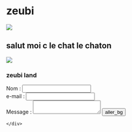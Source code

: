 


# zeubi 

![](https://image.shutterstock.com/image-photo/portrait-surprised-cat-scottish-straight-260nw-499196506.jpg)

## salut moi c le chat le chaton

![](https://c.tenor.com/DE-LrMdvq_UAAAAC/chat-tout-mou.gif)

### zeubi land 

<form action="/ma-page-de-traitement" method="post">
    <div>
        <label for="name">Nom :</label>
        <input type="text" id="name" name="user_name">
    </div>
    <div>
        <label for="mail">e-mail&nbsp;:</label>
        <input type="email" id="mail" name="user_mail">
    </div>
    <div>
        <label for="msg">Message :</label>
        <textarea id="msg" name="user_message"></textarea>
	<input type="button" onclick="window.location.href='page2.html';" value="aller_bg">


    </div>

</form>

